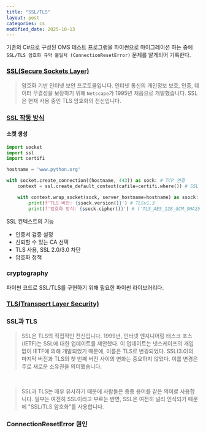 ```yaml
---
title: "SSL/TLS"
layout: post
categories: cs
modified_date: 2025-10-13
--- 
```


기존의 C#으로 구성된 OMS 테스트 프로그램을 파이썬으로 마이그레이션 하는 중에
`SSL/TLS 암호화 규약 불일치 (ConnectionResetError)` 문제를 알게되어 기록한다.

### [SSL(Secure Sockets Layer)](https://www.cloudflare.com/ko-kr/learning/ssl/what-is-ssl/)

> 암호화 기반 인터넷 보안 프로토콜입니다. 인터넷 통신의 개인정보 보호, 인증, 데이터 무결성을 보장하기 위해 `Netscape`가 1995년 처음으로 개발했습니다. SSL은 현재 사용 중인 TLS 암호화의 전신입니다.


### [SSL 작동 방식](https://docs.python.org/3/library/ssl.html#module-ssl)

#### 소켓 생성
```python
import socket
import ssl
import certifi

hostname = 'www.python.org'

with socket.create_connection((hostname, 443)) as sock: # TCP 연결
    context = ssl.create_default_context(cafile=certifi.where()) # SSL 컨텍스트 생성

    with context.wrap_socket(sock, server_hostname=hostname) as ssock: # SSL 핸드셰이크
        print(f'TLS 버전: {ssock.version()}') # TLSv1.3
        print(f'암호화 방식: {ssock.cipher()}') # ('TLS_AES_128_GCM_SHA256', 'TLSv1.3', 128)
```
SSL 컨텍스트의 기능
- 인증서 검증 설정
- 신뢰할 수 있는 CA 선택
- TLS 사용, SSL 2.0/3.0 차단
- 암호화 정책

### cryptography
파이썬 코드로 SSL/TLS를 구현하기 위해 필요한 파이썬 라이브러리다.

### [TLS(Transport Layer Security)]()

### SSL과 TLS
> SSL은 TLS의 직접적인 전신입니다. 1999년, 인터넷 엔지니어링 태스크 포스(IETF)는 SSL에 대한 업데이트를 제안했다. 이 업데이트는 넷스케이프의 개입 없이 IETF에 의해 개발되었기 때문에, 이름은 TLS로 변경되었다. SSL(3.0)의 마지막 버전과 TLS의 첫 번째 버전 사이의 변화는 중요하지 않았다. 이름 변경은 주로 새로운 소유권을 의미했습니다.

<br>

> SSL과 TLS는 매우 유사하기 때문에 사람들은 종종 용어를 같은 의미로 사용합니다. 일부는 여전히 SSL이라고 부르는 반면, SSL은 여전히 널리 인식되기 때문에 "SSL/TLS 암호화"를 사용합니다.


### ConnectionResetError 원인
